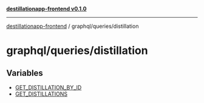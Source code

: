 [**destillationapp-frontend v0.1.0**](../../../README.md)

***

[destillationapp-frontend](../../../modules.md) / graphql/queries/distillation

# graphql/queries/distillation

## Variables

- [GET\_DISTILLATION\_BY\_ID](variables/GET_DISTILLATION_BY_ID.md)
- [GET\_DISTILLATIONS](variables/GET_DISTILLATIONS.md)
